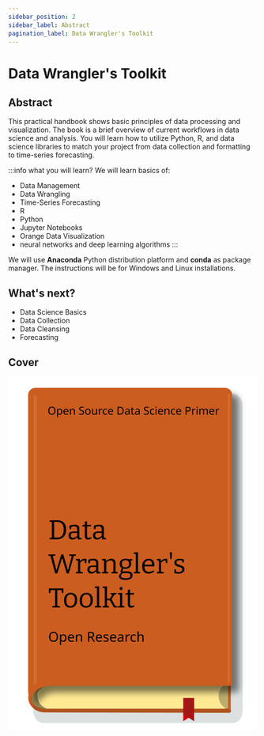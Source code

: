 ```yaml
---
sidebar_position: 2
sidebar_label: Abstract
pagination_label: Data Wrangler's Toolkit
---
```


# Data Wrangler's Toolkit
## Abstract
This practical handbook shows basic principles of data processing and visualization. The book is a brief overview of current workflows in data science and analysis. You will learn how to utilize Python, R, and data science libraries to match your project from data collection and formatting to time-series forecasting.   

:::info what you will learn?
We will learn basics of:
- Data Management
- Data Wrangling
- Time-Series Forecasting
- R
- Python
- Jupyter Notebooks
- Orange Data Visualization
- neural networks and deep learning algorithms
:::

We will use **Anaconda** Python distribution platform and **conda** as package manager. The instructions will be for Windows and Linux installations.

## What's next?

- Data Science Basics
- Data Collection
- Data Cleansing
- Forecasting

## Cover
![image](./images/book-cover.svg)
